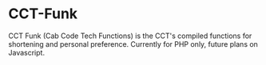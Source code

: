 CCT-Funk
========

CCT Funk (Cab Code Tech Functions) is the CCT's compiled functions for shortening and personal preference. Currently for PHP only, future plans on Javascript.
